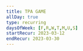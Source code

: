 ```yaml
---
title: TPA GAME
allDay: true
type: recurring
daysOfWeek: [F,R,W,T,M,U,S]
startRecur: 2023-03-12
endRecur: 2023-03-30
---
```


